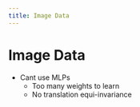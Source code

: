 ```yaml
---
title: Image Data
---
```


# Image Data
- Cant use MLPs 
	- Too many weights to learn
	- No translation equi-invariance




























